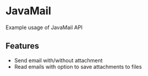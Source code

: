 # JavaMail
Example usage of JavaMail API

## Features
- Send email with/without attachment
- Read emails with option to save attachments to files
